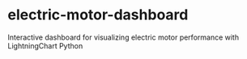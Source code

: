 # electric-motor-dashboard
 Interactive dashboard for visualizing electric motor performance with LightningChart Python
